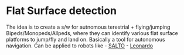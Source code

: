 # Flat Surface detection

The idea is to create a s/w for autnomous terestrial + flying/jumping Bipeds/Monopeds/Allpeds, where they can identify various flat surface platforms to jump/fly and land on. Basically a tool for autonomous navigation. 
Can be applied to robots like 
	- [SALTO](https://robotsguide.com/robots/salto)
	- [Leonardo](https://www.caltech.edu/about/news/leonardo-the-bipedal-robot-can-ride-a-skateboard-and-walk-a-slackline)

